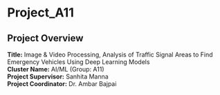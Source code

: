 # Project_A11
## Project Overview

**Title:** Image & Video Processing, Analysis of Traffic Signal Areas to Find Emergency Vehicles Using Deep Learning Models  
**Cluster Name:** AI/ML (Group: A11)  
**Project Supervisor:** Sanhita Manna  
**Project Coordinator:** Dr. Ambar Bajpai  

